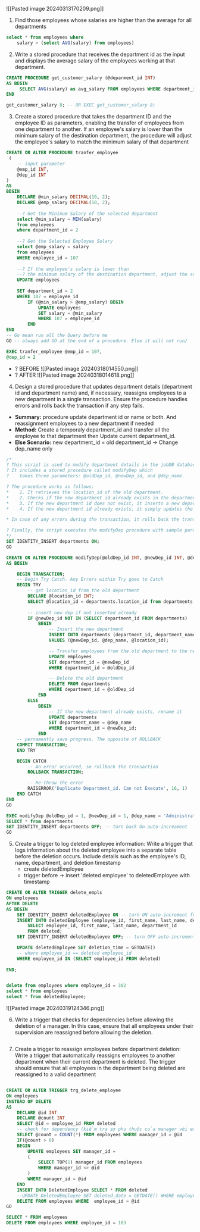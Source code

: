![[Pasted image 20240313170209.png]]

1. Find those employees whose salaries are higher than the average for all departments
```sql
select * from employees where 
    salary > (select AVG(salary) from employees)
```


2. Write a stored procedure that receives the department id as the input and displays the average salary of the employees working at that department.
```sql
CREATE PROCEDURE get_customer_salary (@deparment_id INT)
AS BEGIN
	 SELECT AVG(salary) as avg_salary FROM employees WHERE department_id = @deparment_id;
END

get_customer_salary 8; -- OR EXEC get_customer_salary 8;
```


3. Create a stored procedure that takes the department ID and the employee ID as parameters, enabling the transfer of employees from one department to another. If an employee's salary is lower than the minimum salary of the destination department, the procedure will adjust the employee's salary to match the minimum salary of that department
```sql
CREATE OR ALTER PROCEDURE tranfer_employee
 (
	-- input parameter
	@emp_id INT,
	@dep_id INT
)
AS
BEGIN
	DECLARE @min_salary DECIMAL(10, 2);
	DECLARE @emp_salary DECIMAL(10, 2);
	
	--? Get the Minimum Salary of the selected department
	select @min_salary = MIN(salary)
	from employees
	where department_id = 2
	
	--? Get the Selected Employee Salary 
	select @emp_salary = salary
	from employees
	WHERE employee_id = 107
	
	--? If the employee's salary is lower than 
	--? the minimum salary of the destination department, adjust the salary
	UPDATE employees
    
	SET department_id = 2
	WHERE 107 = employee_id
		IF (@min_salary > @emp_salary) BEGIN
			UPDATE employees
			SET salary = @min_salary
			WHERE 107 = employee_id
		END
END 
-- Go mean run all the Query before me
GO -- always add GO at the end of a procedure. Else it will not run/ 

EXEC tranfer_employee @emp_id = 107,
@dep_id = 2
```
+ ? BEFORE
![[Pasted image 20240318014550.png]]
+ ? AFTER
![[Pasted image 20240318014618.png]]


4. Design a stored procedure that updates department details (department id and department name) and, if necessary, reassigns employees to a new department in a single transaction. Ensure the procedure handles errors and rolls back the transaction if any step fails.

+ **Summary:** procedure update department id or name or both. And reassignment employees to a new department if needed
+ **Method:** 
	Create a temporaly department_id and transfer all the employee to that department then Update current department_id.
+ **Else Scenario:** new department_id = old department_id -> Change dep_name only
```sql
/*
? This script is used to modify department details in the jobDB database.
? It includes a stored procedure called modifyDep which 
?    takes three parameters: @oldDep_id, @newDep_id, and @dep_name. 

? The procedure works as follows:
*    1. It retrieves the location_id of the old department.
*    2. Checks if the new department id already exists in the departments table.
*    3. If the new department id does not exist, it inserts a new department with the new department id, department name, and the location id of the old department. It then transfers all employees from the old department to the new one and deletes the old department.
*    4. If the new department id already exists, it simply updates the department name of the existing department.

* In case of any errors during the transaction, it rolls back the transaction and raises an error.

? Finally, the script executes the modifyDep procedure with sample parameters and selects all records from the departments table.
*/
SET IDENTITY_INSERT departments ON;
GO

CREATE OR ALTER PROCEDURE modifyDep(@oldDep_id INT, @newDep_id INT, @dep_name nvarchar(30))
AS BEGIN 

    BEGIN TRANSACTION;
    -- Begin Try Catch. Any Errors within Try goes to Catch
    BEGIN TRY
        -- get location_id from the old department
        DECLARE @location_id INT;
        SELECT @location_id = departments.location_id from departments WHERE department_id = @oldDep_id;
        
        -- insert new dep if not inserted already
        IF @newDep_id NOT IN (SELECT department_id FROM departments)
            BEGIN
                -- Insert the new department
                INSERT INTO departments (department_id, department_name, location_id)
                VALUES (@newDep_id, @dep_name, @location_id);

                -- Transfer employees from the old department to the new one
                UPDATE employees 
                SET department_id = @newDep_id 
                WHERE department_id = @oldDep_id

                -- Delete the old department
                DELETE FROM departments 
                WHERE department_id = @oldDep_id
            END
        ELSE
            BEGIN
                -- If the new department already exists, rename it
                UPDATE departments 
                SET department_name = @dep_name 
                WHERE department_id = @newDep_id;
            END
    -- pernamently save progress. The opposite of ROLLBACK
    COMMIT TRANSACTION; 
    END TRY

    BEGIN CATCH
        -- An error occurred, so rollback the transaction
        ROLLBACK TRANSACTION;

        -- Re-throw the error
        RAISERROR('Duplicate Department_id. Can not Execute', 16, 1)
    END CATCH
END
GO

EXEC modifyDep @oldDep_id = 1, @newDep_id = 1, @dep_name = 'Administration'
SELECT * from departments
SET IDENTITY_INSERT departments OFF; -- turn back On auto-increament
GO
```


5. Create a trigger to log deleted employee information: Write a trigger that logs information about the deleted employee into a separate table before the deletion occurs. Include details such as the employee's ID, name, department, and deletion timestamp
	+ create deletedEmployee 
	+ trigger before -> insert 'deleted employee' to deletedEmployee with timestamp
```sql
CREATE OR ALTER TRIGGER delete_empls 
ON employees
AFTER DELETE
AS BEGIN
    SET IDENTITY_INSERT deletedEmployee ON -- turn ON auto-increment for deletedEmployee table
    INSERT INTO deletedEmployee (employee_id, first_name, last_name, department_id)
        SELECT employee_id, first_name, last_name, department_id
        FROM deleted;
    SET IDENTITY_INSERT deletedEmployee OFF; -- turn OFF auto-increment for deletedEmployee table

    UPDATE deletedEmployee SET deletion_time = GETDATE() 
    -- where employee_id == deleted employee_id  
    WHERE employee_id IN (SELECT employee_id FROM deleted)
    
END;


delete from employees where employee_id = 302
select * from employees
select * from deletedEmployee;
```
![[Pasted image 20240319124346.png]]

6. Write a trigger that checks for dependencies before allowing the deletion of a manager. In this case, ensure that all employees under their supervision are reassigned before allowing the deletion.
```sql

```

7. Create a trigger to reassign employees before department deletion: Write a trigger that automatically reassigns employees to another department when their current department is deleted. The trigger should ensure that all employees in the department being deleted are reassigned to a valid department
```sql

```



```sql
CREATE OR ALTER TRIGGER trg_delete_employee 
ON employees 
INSTEAD OF DELETE
AS
	DECLARE @id INT
	DECLARE @count INT
	SELECT @id = employee_id FROM deleted
	-- check for dependency (kiểm tra sự phụ thuộc của manager với employees)
	SELECT @count = COUNT(*) FROM employees WHERE manager_id = @id
	IF(@count > 0) 
	BEGIN
		UPDATE employees SET manager_id = 
		(
			SELECT TOP(1) manager_id FROM employees
			WHERE manager_id <> @id
		)
		WHERE manager_id = @id
	END
	INSERT INTO DeletedEmployee SELECT * FROM deleted
	--UPDATE DeletedEmployee SET deleted_date = GETDATE() WHERE employee_id = (SELECT employee_id FROM deleted)
	DELETE FROM employees WHERE  employee_id = @id
GO

SELECT * FROM employees
DELETE FROM employees WHERE employee_id = 103
```